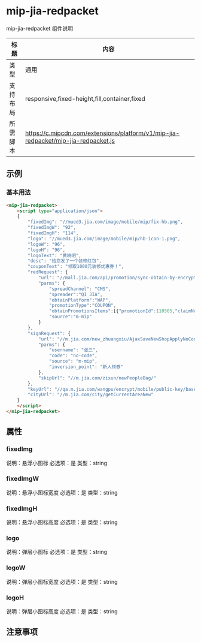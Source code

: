 # mip-jia-redpacket

mip-jia-redpacket 组件说明

标题|内容
----|----
类型|通用
支持布局|responsive,fixed-height,fill,container,fixed
所需脚本|https://c.mipcdn.com/extensions/platform/v1/mip-jia-redpacket/mip-jia-redpacket.js

## 示例

### 基本用法
```html
<mip-jia-redpacket>
    <script type="application/json">
    {
    	"fixedImg": "//mued3.jia.com/image/mobile/mip/fix-hb.png",
    	"fixedImgW": "92",
    	"fixedImgH": "114",
    	"logo": "//mued3.jia.com/image/mobile/mip/hb-icon-1.png",
    	"logoW": "96",
    	"logoH": "96",
    	"logoText": "黄晓明",
    	"desc": "给您发了一个装修红包",
    	"couponText": "领取1000元装修优惠券！",
    	"redRequest": {
    		"url": "//mall.jia.com/api/promotion/sync-obtain-by-encrypted-mobile",
    		"parms": {
    			"spreadChannel": "CMS",
		    	"spreader":"QI_JIA",
		    	"obtainPlatform":"WAP",
		    	"promotionType":"COUPON",
		    	"obtainPromotionsItems":[{"promotionId":110505,"claimNumber":1}],
		    	"source":"m-mip"
    		}
    	},
    	"signRequest": {
    		"url": "//m.jia.com/new_zhuangxiu/AjaxSaveNewShopApplyNoCodeJsonp",
    		"parms": {
    			"username": "张三",
    			"code": "no-code",
    			"source": "m-mip",
    			"inversion_point": "新人领券"
    		},
    		"skipUrl": "//m.jia.com/zixun/newPeopleBag/"
    	},
    	"keyUrl": "//qa.m.jia.com/wangpu/encrypt/mobile/public-key/base64",
    	"cityUrl": "//m.jia.com/city/getCurrentAreaNew"
    }
    </script>
</mip-jia-redpacket>
```

## 属性

### fixedImg

说明：悬浮小图标
必选项：是
类型：string

### fixedImgW

说明：悬浮小图标宽度
必选项：是
类型：string

### fixedImgH

说明：悬浮小图标高度
必选项：是
类型：string

### logo

说明：弹层小图标
必选项：是
类型：string

### logoW

说明：弹层小图标宽度
必选项：是
类型：string

### logoH

说明：弹层小图标高度
必选项：是
类型：string


## 注意事项

